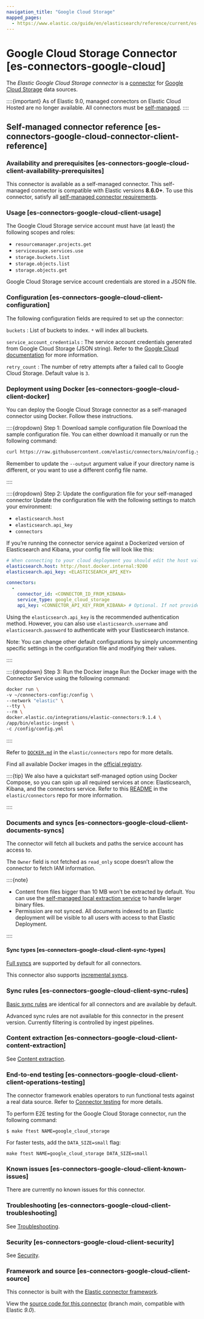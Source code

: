 ```yaml
---
navigation_title: "Google Cloud Storage"
mapped_pages:
  - https://www.elastic.co/guide/en/elasticsearch/reference/current/es-connectors-google-cloud.html
---
```


# Google Cloud Storage Connector [es-connectors-google-cloud]


The *Elastic Google Cloud Storage connector* is a [connector](/reference/search-connectors/index.md) for [Google Cloud Storage](https://cloud.google.com/storage) data sources.

::::{important}
As of Elastic 9.0, managed connectors on Elastic Cloud Hosted are no longer available. All connectors must be [self-managed](/reference/search-connectors/self-managed-connectors.md).
::::

## **Self-managed connector reference** [es-connectors-google-cloud-connector-client-reference]

### Availability and prerequisites [es-connectors-google-cloud-client-availability-prerequisites]

This connector is available as a self-managed connector. This self-managed connector is compatible with Elastic versions **8.6.0+**. To use this connector, satisfy all [self-managed connector requirements](/reference/search-connectors/self-managed-connectors.md).


### Usage [es-connectors-google-cloud-client-usage]

The Google Cloud Storage service account must have (at least) the following scopes and roles:

* `resourcemanager.projects.get`
* `serviceusage.services.use`
* `storage.buckets.list`
* `storage.objects.list`
* `storage.objects.get`

Google Cloud Storage service account credentials are stored in a JSON file.


### Configuration [es-connectors-google-cloud-client-configuration]




The following configuration fields are required to set up the connector:

`buckets`
:   List of buckets to index. `*` will index all buckets.

`service_account_credentials`
:   The service account credentials generated from Google Cloud Storage (JSON string). Refer to the [Google Cloud documentation](https://developers.google.com/workspace/guides/create-credentials#create_credentials_for_a_service_account) for more information.

`retry_count`
:   The number of retry attempts after a failed call to Google Cloud Storage. Default value is `3`.


### Deployment using Docker [es-connectors-google-cloud-client-docker]

You can deploy the Google Cloud Storage connector as a self-managed connector using Docker. Follow these instructions.

::::{dropdown} Step 1: Download sample configuration file
Download the sample configuration file. You can either download it manually or run the following command:

```sh
curl https://raw.githubusercontent.com/elastic/connectors/main/config.yml.example --output ~/connectors-config/config.yml
```

Remember to update the `--output` argument value if your directory name is different, or you want to use a different config file name.

::::


::::{dropdown} Step 2: Update the configuration file for your self-managed connector
Update the configuration file with the following settings to match your environment:

* `elasticsearch.host`
* `elasticsearch.api_key`
* `connectors`

If you’re running the connector service against a Dockerized version of Elasticsearch and Kibana, your config file will look like this:

```yaml
# When connecting to your cloud deployment you should edit the host value
elasticsearch.host: http://host.docker.internal:9200
elasticsearch.api_key: <ELASTICSEARCH_API_KEY>

connectors:
  -
    connector_id: <CONNECTOR_ID_FROM_KIBANA>
    service_type: google_cloud_storage
    api_key: <CONNECTOR_API_KEY_FROM_KIBANA> # Optional. If not provided, the connector will use the elasticsearch.api_key instead
```

Using the `elasticsearch.api_key` is the recommended authentication method. However, you can also use `elasticsearch.username` and `elasticsearch.password` to authenticate with your Elasticsearch instance.

Note: You can change other default configurations by simply uncommenting specific settings in the configuration file and modifying their values.

::::


::::{dropdown} Step 3: Run the Docker image
Run the Docker image with the Connector Service using the following command:

```sh
docker run \
-v ~/connectors-config:/config \
--network "elastic" \
--tty \
--rm \
docker.elastic.co/integrations/elastic-connectors:9.1.4 \
/app/bin/elastic-ingest \
-c /config/config.yml
```

::::


Refer to [`DOCKER.md`](https://github.com/elastic/connectors/tree/main/docs/DOCKER.md) in the `elastic/connectors` repo for more details.

Find all available Docker images in the [official registry](https://www.docker.elastic.co/r/integrations/elastic-connectors).

::::{tip}
We also have a quickstart self-managed option using Docker Compose, so you can spin up all required services at once: Elasticsearch, Kibana, and the connectors service. Refer to this [README](https://github.com/elastic/connectors/tree/main/scripts/stack#readme) in the `elastic/connectors` repo for more information.

::::



### Documents and syncs [es-connectors-google-cloud-client-documents-syncs]

The connector will fetch all buckets and paths the service account has access to.

The `Owner` field is not fetched as `read_only` scope doesn’t allow the connector to fetch IAM information.

::::{note}
* Content from files bigger than 10 MB won’t be extracted by default. You can use the [self-managed local extraction service](/reference/search-connectors/es-connectors-content-extraction.md#es-connectors-content-extraction-local) to handle larger binary files.
* Permission are not synced. All documents indexed to an Elastic deployment will be visible to all users with access to that Elastic Deployment.

::::



#### Sync types [es-connectors-google-cloud-client-sync-types]

[Full syncs](/reference/search-connectors/content-syncs.md#es-connectors-sync-types-full) are supported by default for all connectors.

This connector also supports [incremental syncs](/reference/search-connectors/content-syncs.md#es-connectors-sync-types-incremental).


### Sync rules [es-connectors-google-cloud-client-sync-rules]

[Basic sync rules](/reference/search-connectors/es-sync-rules.md#es-sync-rules-basic) are identical for all connectors and are available by default.

Advanced sync rules are not available for this connector in the present version. Currently filtering is controlled by ingest pipelines.


### Content extraction [es-connectors-google-cloud-client-content-extraction]

See [Content extraction](/reference/search-connectors/es-connectors-content-extraction.md).


### End-to-end testing [es-connectors-google-cloud-client-client-operations-testing]

The connector framework enables operators to run functional tests against a real data source. Refer to [Connector testing](/reference/search-connectors/self-managed-connectors.md#es-build-connector-testing) for more details.

To perform E2E testing for the Google Cloud Storage connector, run the following command:

```shell
$ make ftest NAME=google_cloud_storage
```

For faster tests, add the `DATA_SIZE=small` flag:

```shell
make ftest NAME=google_cloud_storage DATA_SIZE=small
```


### Known issues [es-connectors-google-cloud-client-known-issues]

There are currently no known issues for this connector.


### Troubleshooting [es-connectors-google-cloud-client-troubleshooting]

See [Troubleshooting](/reference/search-connectors/es-connectors-troubleshooting.md).


### Security [es-connectors-google-cloud-client-security]

See [Security](/reference/search-connectors/es-connectors-security.md).


### Framework and source [es-connectors-google-cloud-client-source]

This connector is built with the [Elastic connector framework](https://github.com/elastic/connectors/tree/main).

View the [source code for this connector](https://github.com/elastic/connectors/tree/main/connectors/sources/google_cloud_storage.py) (branch *main*, compatible with Elastic *9.0*).




